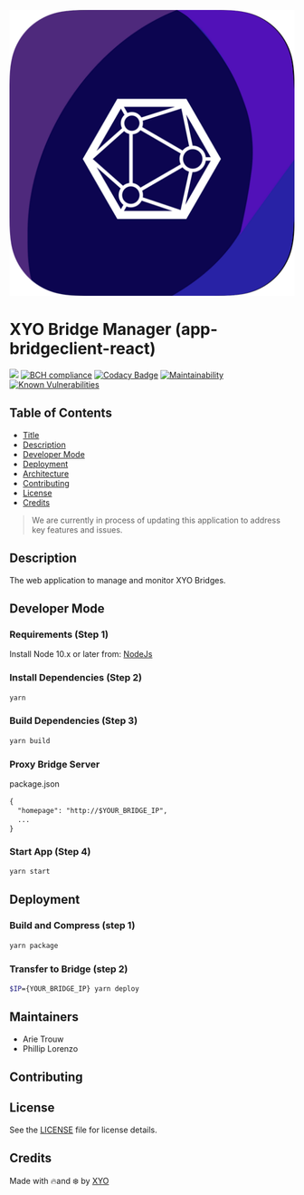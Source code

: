 ![Logo](logo.png)

# XYO Bridge Manager (app-bridgeclient-react)

![](https://github.com/XYOracleNetwork/app-bridgeclient-react/workflows/Build/badge.svg) [![BCH compliance](https://bettercodehub.com/edge/badge/XYOracleNetwork/app-bridgeclient-react?branch=master)](https://bettercodehub.com/) [![Codacy Badge](https://api.codacy.com/project/badge/Grade/9abe7a50ef444b069283f3c1b81af5db)](https://www.codacy.com?utm_source=github.com&amp;utm_medium=referral&amp;utm_content=XYOracleNetwork/app-bridgeclient-react&amp;utm_campaign=Badge_Grade) [![Maintainability](https://api.codeclimate.com/v1/badges/14e080978160e3244837/maintainability)](https://codeclimate.com/github/XYOracleNetwork/app-bridgeclient-react/maintainability) [![Known Vulnerabilities](https://snyk.io/test/github/XYOracleNetwork/app-bridgeclient-react/badge.svg)](https://snyk.io/test/github/XYOracleNetwork/app-bridgeclient-react)

## Table of Contents

-   [Title](#app-bridgeclient-react)
-   [Description](#description)
-   [Developer Mode](#developer-mode)
-   [Deployment](#deployment)
-   [Architecture](#architecture)
-   [Contributing](#contributing)
-   [License](#license)
-   [Credits](#credits)

> We are currently in process of updating this application to address key features and issues.  

## Description

The web application to manage and monitor XYO Bridges.

## Developer Mode

### Requirements (Step 1)

Install Node 10.x or later from: [NodeJs](https://nodejs.org/en/download/current/)

### Install Dependencies (Step 2)

```bash
yarn
```

### Build Dependencies (Step 3)

```bash
yarn build
```

### Proxy Bridge Server

package.json
```
{
  "homepage": "http://$YOUR_BRIDGE_IP",
  ...
}
```

### Start App (Step 4)

```bash
yarn start
```

## Deployment

### Build and Compress (step 1)

```bash
yarn package
```

### Transfer to Bridge (step 2)

```bash
$IP={YOUR_BRIDGE_IP} yarn deploy
```

## Maintainers

-   Arie Trouw
-   Phillip Lorenzo

## Contributing

## License

See the [LICENSE](LICENSE) file for license details.

## Credits

Made with 🔥and ❄️ by [XYO](https://www.xyo.network)
